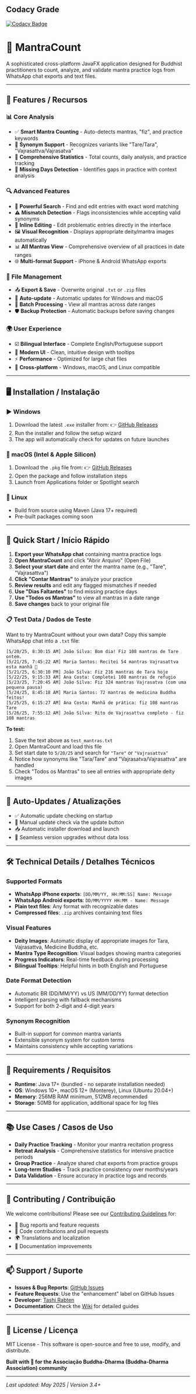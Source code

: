 ## Codacy Grade
[![Codacy Badge](https://app.codacy.com/project/badge/Grade/bcc44a15e80c4ff59d0c89de022bdc29)](https://app.codacy.com/gh/TashiRabten/MantraCountUI/dashboard?utm_source=gh&utm_medium=referral&utm_content=&utm_campaign=Badge_grade)

# 📿 MantraCount

A sophisticated cross-platform JavaFX application designed for Buddhist practitioners to count, analyze, and validate mantra practice logs from WhatsApp chat exports and text files.

---

## 🌟 Features / Recursos

### 📊 **Core Analysis**
- ✅ **Smart Mantra Counting** - Auto-detects mantras, "fiz", and practice keywords
- 🎯 **Synonym Support** - Recognizes variants like "Tare/Tara", "Vajrasattva/Vajrasatva"
- 🧮 **Comprehensive Statistics** - Total counts, daily analysis, and practice tracking
- 📅 **Missing Days Detection** - Identifies gaps in practice with context analysis

### 🔍 **Advanced Features**
- 🔎 **Powerful Search** - Find and edit entries with exact word matching
- ⚠️ **Mismatch Detection** - Flags inconsistencies while accepting valid synonyms
- 📝 **Inline Editing** - Edit problematic entries directly in the interface
- 🖼️ **Visual Recognition** - Displays appropriate deity/mantra images automatically
- 📊 **All Mantras View** - Comprehensive overview of all practices in date ranges
- 🌐 **Multi-format Support** - iPhone & Android WhatsApp exports

### 💾 **File Management**
- 📤 **Export & Save** - Overwrite original `.txt` or `.zip` files
- 🔄 **Auto-update** - Automatic updates for Windows and macOS
- 💼 **Batch Processing** - View all mantras across date ranges
- 🛡️ **Backup Protection** - Automatic backups before saving changes

### 🌍 **User Experience**
- ☑️ **Bilingual Interface** - Complete English/Portuguese support
- 🎨 **Modern UI** - Clean, intuitive design with tooltips
- ⚡ **Performance** - Optimized for large chat files
- 📱 **Cross-platform** - Windows, macOS, and Linux compatible

---

## 🖥️ Installation / Instalação

### ▶️ Windows
1. Download the latest `.exe` installer from:
   👉 [GitHub Releases](https://github.com/TashiRabten/MantraCountUI/releases)
2. Run the installer and follow the setup wizard
3. The app will automatically check for updates on future launches

### 🍏 macOS (Intel & Apple Silicon)
1. Download the `.pkg` file from:
   👉 [GitHub Releases](https://github.com/TashiRabten/MantraCountUI/releases)
2. Open the package and follow installation steps
3. Launch from Applications folder or Spotlight search

### 🐧 Linux
- Build from source using Maven (Java 17+ required)
- Pre-built packages coming soon

---

## 🚀 Quick Start / Início Rápido

1. **Export your WhatsApp chat** containing mantra practice logs
2. **Open MantraCount** and click "Abrir Arquivo" (Open File)
3. **Select your start date** and enter the mantra name (e.g., "Tare", "Vajrasattva")
4. **Click "Contar Mantras"** to analyze your practice
5. **Review results** and edit any flagged mismatches if needed
6. **Use "Dias Faltantes"** to find missing practice days
7. **Use "Todos os Mantras"** to view all mantras in a date range
8. **Save changes** back to your original file

### 📋 Test Data / Dados de Teste

Want to try MantraCount without your own data? Copy this sample WhatsApp chat into a `.txt` file:

```
[5/20/25, 8:30:15 AM] João Silva: Bom dia! Fiz 108 mantras de Tare ontem.
[5/21/25, 7:45:22 AM] Maria Santos: Recitei 54 mantras Vajrasattva esta manhã 🙏
[5/21/25, 6:30:10 PM] João Silva: Fiz 216 mantras de Tara hoje 
[5/22/25, 9:15:33 AM] Ana Costa: Completei 108 mantras de refugio
[5/23/25, 7:20:45 AM] João Silva: Fiz 324 mantras Vajrasatva (com uma pequena pausa)
[5/24/25, 8:45:18 AM] Maria Santos: 72 mantras de medicina Buddha feitos!
[5/25/25, 6:15:27 AM] Ana Costa: Manhã de prática: fiz 108 mantras Tare
[5/26/25, 7:55:12 AM] João Silva: Rito de Vajrasattva completo - fiz 108 mantras
```

**To test:**
1. Save the text above as `test_mantras.txt`
2. Open MantraCount and load this file
3. Set start date to `5/20/25` and search for `"Tare"` or `"Vajrasattva"`
4. Notice how synonyms like "Tara/Tare" and "Vajrasatva/Vajrasattva" are handled
5. Check "Todos os Mantras" to see all entries with appropriate deity images

---

## 🔄 Auto-Updates / Atualizações

- ✅ Automatic update checking on startup
- 🔄 Manual update check via the update button
- 📥 Automatic installer download and launch
- 🔄 Seamless version upgrades without data loss

---

## 🛠️ Technical Details / Detalhes Técnicos

### Supported Formats
- **WhatsApp iPhone exports**: `[DD/MM/YY, HH:MM:SS] Name: Message`
- **WhatsApp Android exports**: `DD/MM/YYYY HH:MM - Name: Message`
- **Plain text files**: Any format with recognizable dates
- **Compressed files**: `.zip` archives containing text files

### Visual Features
- **Deity Images**: Automatic display of appropriate images for Tara, Vajrasattva, Medicine Buddha, etc.
- **Mantra Type Recognition**: Visual badges showing mantra categories
- **Progress Indicators**: Real-time feedback during processing
- **Bilingual Tooltips**: Helpful hints in both English and Portuguese

### Date Format Detection
- Automatic BR (DD/MM/YY) vs US (MM/DD/YY) format detection
- Intelligent parsing with fallback mechanisms
- Support for both 2-digit and 4-digit years

### Synonym Recognition
- Built-in support for common mantra variants
- Extensible synonym system for custom terms
- Maintains consistency while accepting variations

---

## 🧪 Requirements / Requisitos

- **Runtime**: Java 17+ (bundled - no separate installation needed)
- **OS**: Windows 10+, macOS 12+ (Monterey), Linux (Ubuntu 20.04+)
- **Memory**: 256MB RAM minimum, 512MB recommended
- **Storage**: 50MB for application, additional space for log files

---

## 📚 Use Cases / Casos de Uso

- **Daily Practice Tracking** - Monitor your mantra recitation progress
- **Retreat Analysis** - Comprehensive statistics for intensive practice periods
- **Group Practice** - Analyze shared chat exports from practice groups
- **Long-term Studies** - Track practice consistency over months/years
- **Data Validation** - Ensure accuracy in practice logs and records

---

## 🤝 Contributing / Contribuição

We welcome contributions! Please see our [Contributing Guidelines](CONTRIBUTING.md) for:
- 🐛 Bug reports and feature requests
- 🔧 Code contributions and pull requests
- 🌍 Translations and localization
- 📖 Documentation improvements

---

## 📫 Support / Suporte

- **Issues & Bug Reports**: [GitHub Issues](https://github.com/TashiRabten/MantraCountUI/issues)
- **Feature Requests**: Use the "enhancement" label on GitHub Issues
- **Developer**: [Tashi Rabten](https://github.com/TashiRabten)
- **Documentation**: Check the [Wiki](https://github.com/TashiRabten/MantraCountUI/wiki) for detailed guides

---

## 📜 License / Licença

MIT License - This software is open-source and free to use, modify, and distribute.

**Built with 💜 for the Associação Buddha-Dharma (Buddha-Dharma Association) community**

---

*Last updated: May 2025 | Version 3.4+*